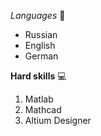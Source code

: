 *Languages* :book:
* Russian 
* English
* German

**Hard skills** :computer:
1. Matlab 
2. Mathcad
3. Altium Designer
